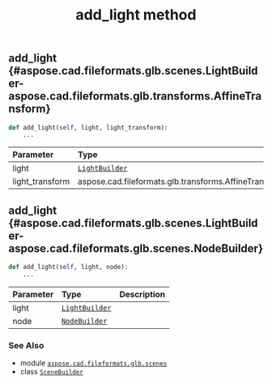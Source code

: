 ﻿---
title: add_light method
second_title: Aspose.CAD for Python via .NET API References
description: 
type: docs
weight: 30
url: /python-net/aspose.cad.fileformats.glb.scenes/scenebuilder/add_light/
is_root: false
---

## add_light {#aspose.cad.fileformats.glb.scenes.LightBuilder-aspose.cad.fileformats.glb.transforms.AffineTransform}





```python
def add_light(self, light, light_transform):
    ...
```


| Parameter | Type | Description |
| :- | :- | :- |
| light | [`LightBuilder`](/cad/python-net/aspose.cad.fileformats.glb.scenes/lightbuilder) |  |
| light_transform | aspose.cad.fileformats.glb.transforms.AffineTransform |  |


## add_light {#aspose.cad.fileformats.glb.scenes.LightBuilder-aspose.cad.fileformats.glb.scenes.NodeBuilder}





```python
def add_light(self, light, node):
    ...
```


| Parameter | Type | Description |
| :- | :- | :- |
| light | [`LightBuilder`](/cad/python-net/aspose.cad.fileformats.glb.scenes/lightbuilder) |  |
| node | [`NodeBuilder`](/cad/python-net/aspose.cad.fileformats.glb.scenes/nodebuilder) |  |



### See Also
* module [`aspose.cad.fileformats.glb.scenes`](../../)
* class [`SceneBuilder`](/cad/python-net/aspose.cad.fileformats.glb.scenes/scenebuilder)
